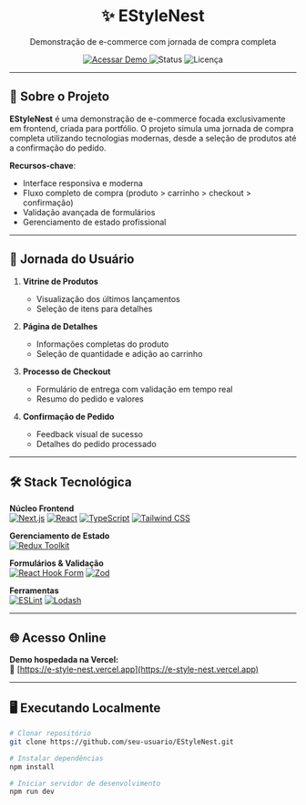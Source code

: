 <p align="center">
  <h1 align="center">✨ EStyleNest</h1>
  <p align="center">Demonstração de e-commerce com jornada de compra completa</p>
  <p align="center">
    <a href="https://e-style-nest.vercel.app/" target="_blank">
      <img src="https://img.shields.io/badge/ACESSAR%20DEMO-000?style=for-the-badge&logo=vercel" alt="Acessar Demo">
    </a>
    <img src="https://img.shields.io/badge/status-live-brightgreen?style=for-the-badge" alt="Status">
    <img src="https://img.shields.io/badge/license-MIT-blue?style=for-the-badge" alt="Licença">
  </p>
</p>

---

## 🌟 Sobre o Projeto
**EStyleNest** é uma demonstração de e-commerce focada exclusivamente em frontend, criada para portfólio. O projeto simula uma jornada de compra completa utilizando tecnologias modernas, desde a seleção de produtos até a confirmação do pedido.

**Recursos-chave**:
- Interface responsiva e moderna
- Fluxo completo de compra (produto > carrinho > checkout > confirmação)
- Validação avançada de formulários
- Gerenciamento de estado profissional

---

## 🚀 Jornada do Usuário
1. **Vitrine de Produtos**
    - Visualização dos últimos lançamentos
    - Seleção de itens para detalhes

2. **Página de Detalhes**
    - Informações completas do produto
    - Seleção de quantidade e adição ao carrinho

3. **Processo de Checkout**
    - Formulário de entrega com validação em tempo real
    - Resumo do pedido e valores

4. **Confirmação de Pedido**
    - Feedback visual de sucesso
    - Detalhes do pedido processado

---

## 🛠️ Stack Tecnológica
**Núcleo Frontend**  
[![Next.js](https://img.shields.io/badge/Next.js-000?logo=next.js&logoColor=white)](https://nextjs.org/)
[![React](https://img.shields.io/badge/React-61DAFB?logo=react&logoColor=white)](https://reactjs.org/)
[![TypeScript](https://img.shields.io/badge/TypeScript-3178C6?logo=typescript&logoColor=white)](https://www.typescriptlang.org/)
[![Tailwind CSS](https://img.shields.io/badge/Tailwind_CSS-38B2AC?logo=tailwind-css&logoColor=white)](https://tailwindcss.com/)

**Gerenciamento de Estado**  
[![Redux Toolkit](https://img.shields.io/badge/Redux_Toolkit-764ABC?logo=redux&logoColor=white)](https://redux-toolkit.js.org/)

**Formulários & Validação**  
[![React Hook Form](https://img.shields.io/badge/React_Hook_Form-EC5990?logo=react-hook-form&logoColor=white)](https://react-hook-form.com/)
[![Zod](https://img.shields.io/badge/Zod-3E67B1?logo=zod&logoColor=white)](https://zod.dev/)

**Ferramentas**  
[![ESLint](https://img.shields.io/badge/ESLint-4B32C3?logo=eslint&logoColor=white)](https://eslint.org/)
[![Lodash](https://img.shields.io/badge/Lodash-3492FF?logo=lodash&logoColor=white)](https://lodash.com/)

---

## 🌐 Acesso Online
**Demo hospedada na Vercel:**  
🔗 [https://e-style-nest.vercel.app](https://e-style-nest.vercel.app)

---

## 🖥️ Executando Localmente
```bash
# Clonar repositório
git clone https://github.com/seu-usuario/EStyleNest.git

# Instalar dependências
npm install

# Iniciar servidor de desenvolvimento
npm run dev
